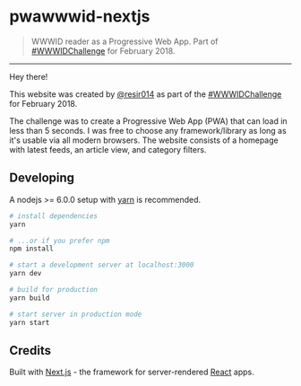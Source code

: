 # pwawwwid-nextjs

> WWWID reader as a Progressive Web App. Part of [#WWWIDChallenge](https://medium.com/wwwid/tantangan-web-developer-untuk-membuat-aplikasi-web-bisa-digunakan-kurang-dari-5-detik-70bb7431741d) for February 2018.

---

Hey there!

This website was created by [@resir014](https://github.com/resir014) as part of the [#WWWIDChallenge](https://medium.com/wwwid/tantangan-web-developer-untuk-membuat-aplikasi-web-bisa-digunakan-kurang-dari-5-detik-70bb7431741d) for February 2018.

The challenge was to create a Progressive Web App (PWA) that can load in less than 5 seconds. I was free to choose any framework/library as long as it's usable via all modern browsers. The website consists of a homepage with latest feeds, an article view, and category filters.

## Developing

A nodejs >= 6.0.0 setup with [yarn](https://yarnpkg.com/) is recommended.

``` bash
# install dependencies
yarn

# ...or if you prefer npm
npm install

# start a development server at localhost:3000
yarn dev

# build for production
yarn build

# start server in production mode
yarn start
```

## Credits

Built with [Next.js](https://github.com/zeit/next.js) - the framework for server-rendered [React](https://facebook.github.io/react/) apps.
